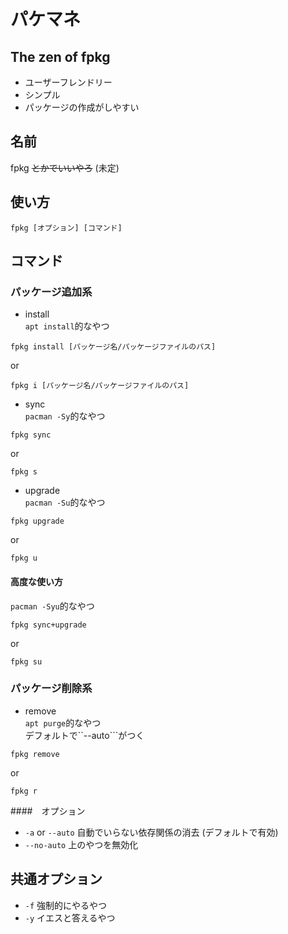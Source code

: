 # パケマネ
## The zen of fpkg
- ユーザーフレンドリー
- シンプル
- パッケージの作成がしやすい

## 名前
fpkg ~~とかでいいやろ~~ (未定)

## 使い方
```
fpkg [オプション] [コマンド]
```

## コマンド
### パッケージ追加系
- install  
```apt install```的なやつ
```
fpkg install [パッケージ名/パッケージファイルのパス]
```
or
```
fpkg i [パッケージ名/パッケージファイルのパス]
```

- sync  
```pacman -Sy```的なやつ
```
fpkg sync
```
or
```
fpkg s
```

- upgrade  
```pacman -Su```的なやつ
```
fpkg upgrade
```
or
```
fpkg u
```

#### 高度な使い方
```pacman -Syu```的なやつ
```
fpkg sync+upgrade
```
or
```
fpkg su
```

### パッケージ削除系
- remove  
```apt purge```的なやつ  
デフォルトで``--auto```がつく
```
fpkg remove
```
or
```
fpkg r
```

####　オプション
- ```-a``` or ```--auto``` 自動でいらない依存関係の消去 (デフォルトで有効)
- ```--no-auto``` 上のやつを無効化

## 共通オプション
- ```-f``` 強制的にやるやつ
- ```-y``` イエスと答えるやつ
